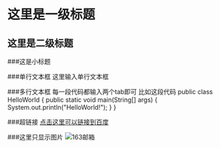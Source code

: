 这里是一级标题
============

这里是二级标题
-----------

###这是小标题

###单行文本框
        这里输入单行文本框

###多行文本框
        每一段代码都输入两个tab即可
        比如这段代码
        public class HelloWorld {
            public static void main(String[] args) {
                System.out.println("HelloWorld!");
            }
        }

###超链接
[点击这里可以链接到百度](http://www.baidu.com)<br/>

###这里只显示图片
![163邮箱](http://www.163.com/#f=toplogo "163邮箱")

